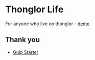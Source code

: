# Thonglor Life

For anyone who live on thonglor - [demo](http://jojoee.github.io/thonglor-life/app/)

## Thank you

- [Gulp Starter](https://github.com/jojoee/gulp-starter)

